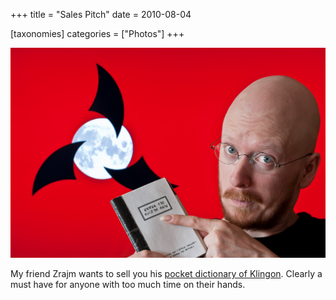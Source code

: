 +++
title = "Sales Pitch"
date = 2010-08-04

[taxonomies]
categories = ["Photos"]
+++

![Sales Pitch](sales-pitch.jpeg)

My friend Zrajm wants to sell you his [pocket dictionary of
Klingon](http://klingonska.org/dict/). Clearly a must have for anyone with
too much time on their hands.
